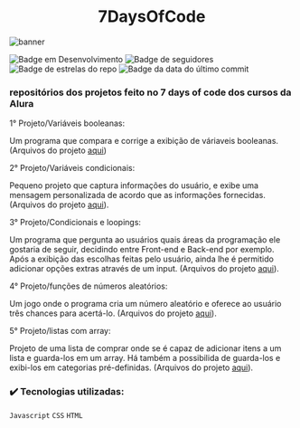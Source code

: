 <h1 align="center"> 7DaysOfCode</h1>

![banner](https://user-images.githubusercontent.com/109393388/193649719-cc622502-7e3f-4c28-a5c1-c5f0cd060c04.jpg)

![Badge em Desenvolvimento](https://img.shields.io/badge/status-Em%20desenvolvimento-orange) ![Badge de seguidores](https://img.shields.io/github/followers/Feehh32)	![Badge de estrelas do repo](https://img.shields.io/github/stars/Feehh32/Projeto-7DaysOfCode) ![Badge da data do último commit](https://img.shields.io/github/last-commit/Feehh32/Projeto-7DaysOfCode)

 <h3>repositórios dos projetos feito no 7 days of code dos cursos da Alura</h3>
 
 1° Projeto/Variáveis booleanas: 
 
 Um programa que compara e corrige a exibição de váriaveis booleanas. (Arquivos do projeto [aqui](https://github.com/Feehh32/Projeto-7DaysOfCode/tree/main/dia_um))

2° Projeto/Variáveis condicionais:

Pequeno projeto que captura informações do usuário, e exibe uma mensagem personalizada de acordo que as informações fornecidas. (Arquivos do projeto [aqui](https://github.com/Feehh32/Projeto-7DaysOfCode/tree/main/dia_2)).

3° Projeto/Condicionais e loopings:

Um programa que pergunta ao usuários quais áreas da programação ele gostaria de seguir, decidindo entre Front-end e Back-end por exemplo. Após a exibição das escolhas feitas pelo usuário, ainda lhe é permitido adicionar opções extras através de um input. (Arquivos do projeto [aqui](https://github.com/Feehh32/Projeto-7DaysOfCode/tree/main/dia_3)).

4° Projeto/funções de números aleatórios:

Um jogo onde o programa cria um  número aleatório e oferece ao usuário três chances para acertá-lo. (Arquivos do projeto [aqui](https://github.com/Feehh32/Projeto-7DaysOfCode/tree/main/dia_4)).

5° Projeto/listas com array:

Projeto de uma lista de comprar onde se é capaz de adicionar itens a um lista e guarda-los em um array. Há também a possibilida de guarda-los e exibi-los em categorias pré-definidas. (Arquivos do projeto [aqui](https://github.com/Feehh32/Projeto-7DaysOfCode/tree/main/dia_5)).

<h3>✔️ Tecnologias utilizadas:</h3>

``Javascript``
``CSS``
``HTML``
